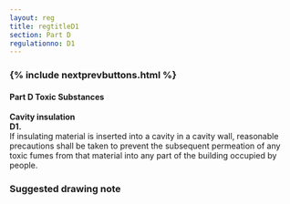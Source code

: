 ```yaml
---
layout: reg
title: regtitleD1
section: Part D
regulationno: D1
---
```


<div class="panel panel-primary">
  <div class="panel-heading">
    <h3 class="panel-title">
      {% include nextprevbuttons.html %}
        <h4>Part D Toxic Substances</h4>
    </h3>
  </div>
  <div class="panel-body">
    <p>
        <strong>Cavity insulation</strong><br>
        <strong>D1.</strong><br>
            If insulating material is inserted into a cavity in a cavity wall, reasonable precautions shall be taken to prevent the subsequent permeation of any toxic fumes from that material into any part of the building occupied by people.
    </p>
  </div>
</div>



### Suggested drawing note